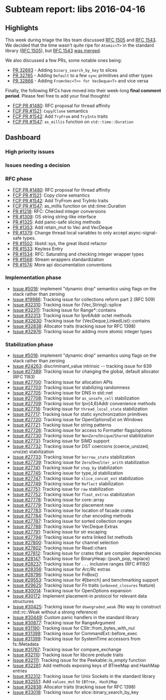 # Subteam report: libs 2016-04-16

## Highlights

This week during triage the libs team discussed [RFC 1505] and [RFC 1543]. We
decided that the time wasn't quite ripe for `Atomic<T>` in the standard library
([RFC 1505]), but [RFC 1543][] [was merged].

[RFC 1505]: https://github.com/rust-lang/rfcs/pull/1505
[RFC 1543]: https://github.com/rust-lang/rfcs/pull/1543
[was merged]: https://github.com/rust-lang/rfcs/pull/1543#issuecomment-210207931

We also discussed a few PRs, some notable ones being:

* [PR 32693] - Adding `binary_search_by_key` to slices
* [PR 32785] - Adding `Default` to a few `sync` primitives and other types
* [PR 32866] - Adding `From<Vec<T>> for VecDeque<T>` and vice versa

[PR 32693]: https://github.com/rust-lang/rust/pull/32693
[PR 32785]: https://github.com/rust-lang/rust/pull/32785
[PR 32866]: https://github.com/rust-lang/rust/pull/32866

Finally, the following RFCs have moved into their week-long **final comment
period**. Please feel free to add your final thoughts!

- [FCP PR #1480](https://github.com/rust-lang/rfcs/pull/1480):
  RFC proposal for thread affinity
- [FCP PR #1521](https://github.com/rust-lang/rfcs/pull/1521):
  `Copy`/`Clone` semantics
- [FCP PR #1542](https://github.com/rust-lang/rfcs/pull/1542):
  Add `TryFrom` and `TryInto` traits
- [FCP PR #1547](https://github.com/rust-lang/rfcs/pull/1547):
  `as_millis` function on `std::time::Duration`

## Dashboard

### High priority issues


### Issues needing a decision


### RFC phase

- [FCP PR #1480](https://github.com/rust-lang/rfcs/pull/1480):
  RFC proposal for thread affinity
- [FCP PR #1521](https://github.com/rust-lang/rfcs/pull/1521):
  Copy clone semantics
- [FCP PR #1542](https://github.com/rust-lang/rfcs/pull/1542):
  Add TryFrom and TryInto traits
- [FCP PR #1547](https://github.com/rust-lang/rfcs/pull/1547):
  as_millis function on std::time::Duration
- [PR #1218](https://github.com/rust-lang/rfcs/pull/1218):
  RFC: Checked integer conversions
- [PR #1309](https://github.com/rust-lang/rfcs/pull/1309):
  OS string string-like interface
- [PR #1325](https://github.com/rust-lang/rfcs/pull/1325):
  Add panic-safe slicing methods
- [PR #1353](https://github.com/rust-lang/rfcs/pull/1353):
  Add retain_mut to Vec and VecDeque
- [PR #1379](https://github.com/rust-lang/rfcs/pull/1379):
  Change thread local variables to only accept async-signal-safe types.
- [PR #1502](https://github.com/rust-lang/rfcs/pull/1502):
  libstd::sys, the great libstd refactor
- [PR #1533](https://github.com/rust-lang/rfcs/pull/1533):
  Keyless Entry
- [PR #1534](https://github.com/rust-lang/rfcs/pull/1534):
  RFC: Saturating and checking integer wrapper types
- [PR #1568](https://github.com/rust-lang/rfcs/pull/1568):
  Stream wrappers standardization
- [PR #1574](https://github.com/rust-lang/rfcs/pull/1574):
  More api documentation conventions

### Implementation phase

- [Issue #5016](https://github.com/rust-lang/rust/issues/5016):
  implement "dynamic drop" semantics using flags on the stack rather than zeroing
- [Issue #19986](https://github.com/rust-lang/rust/issues/19986):
  Tracking issue for collections reform part 2 (RFC 509)
- [Issue #32310](https://github.com/rust-lang/rust/issues/32310):
  Tracking issue for {Vec,String}::splice
- [Issue #32311](https://github.com/rust-lang/rust/issues/32311):
  Tracking issue for Range*::contains
- [Issue #32313](https://github.com/rust-lang/rust/issues/32313):
  Tracking issue for Ipv6Addr octet methods
- [Issue #32630](https://github.com/rust-lang/rust/issues/32630):
  Tracking issue for {VecDeque,LinkedList}::contains
- [Issue #32838](https://github.com/rust-lang/rust/issues/32838):
  Allocator traits (tracking issue for RFC 1398)
- [Issue #32976](https://github.com/rust-lang/rust/issues/32976):
  Tracking issue for adding more atomic integer types

### Stabilization phase

- [Issue #5016](https://github.com/rust-lang/rust/issues/5016):
  implement "dynamic drop" semantics using flags on the stack rather than zeroing
- [Issue #24263](https://github.com/rust-lang/rust/issues/24263):
  discriminant_value intrinsic -- tracking issue for 639
- [Issue #27389](https://github.com/rust-lang/rust/issues/27389):
  Tracking issue for changing the global, default allocator (RFC 1183)
- [Issue #27700](https://github.com/rust-lang/rust/issues/27700):
  Tracking issue for allocation APIs
- [Issue #27703](https://github.com/rust-lang/rust/issues/27703):
  Tracking issue for stabilizing randomness
- [Issue #27705](https://github.com/rust-lang/rust/issues/27705):
  Tracking issue for DNS in std::net
- [Issue #27708](https://github.com/rust-lang/rust/issues/27708):
  Tracking issue for `as_unsafe_cell` stabilization
- [Issue #27709](https://github.com/rust-lang/rust/issues/27709):
  Tracking issue for Ipv{4,6}Addr convenience methods
- [Issue #27716](https://github.com/rust-lang/rust/issues/27716):
  Tracking issue for `thread_local_state` stabilization
- [Issue #27717](https://github.com/rust-lang/rust/issues/27717):
  Tracking issue for static synchronization primitives
- [Issue #27720](https://github.com/rust-lang/rust/issues/27720):
  Tracking issue for OpenOptionsExt on Windows
- [Issue #27721](https://github.com/rust-lang/rust/issues/27721):
  Tracking issue for string patterns
- [Issue #27726](https://github.com/rust-lang/rust/issues/27726):
  Tracking issue for access to Formatter flags/options
- [Issue #27730](https://github.com/rust-lang/rust/issues/27730):
  Tracking issue for `NonZero`/`Unique`/`Shared` stabilization
- [Issue #27731](https://github.com/rust-lang/rust/issues/27731):
  Tracking issue for SIMD support
- [Issue #27732](https://github.com/rust-lang/rust/issues/27732):
  Tracking issue for DST coercions (coerce_unsized, unsize) stabilization
- [Issue #27733](https://github.com/rust-lang/rust/issues/27733):
  Tracking issue for `borrow_state` stabilization
- [Issue #27739](https://github.com/rust-lang/rust/issues/27739):
  Tracking issue for `Zero`/`One`/`iter_arith` stabilization
- [Issue #27741](https://github.com/rust-lang/rust/issues/27741):
  Tracking issue for `step_by` stabilization
- [Issue #27745](https://github.com/rust-lang/rust/issues/27745):
  Tracking issue for type_id stabilization
- [Issue #27747](https://github.com/rust-lang/rust/issues/27747):
  Tracking issue for `slice_concat_ext` stabilization
- [Issue #27749](https://github.com/rust-lang/rust/issues/27749):
  Tracking issue for `Reflect` stabilization
- [Issue #27751](https://github.com/rust-lang/rust/issues/27751):
  Tracking issue for `raw` stabilization
- [Issue #27752](https://github.com/rust-lang/rust/issues/27752):
  Tracking issue for `float_extras` stabilization
- [Issue #27778](https://github.com/rust-lang/rust/issues/27778):
  Tracking issue for core::array
- [Issue #27779](https://github.com/rust-lang/rust/issues/27779):
  Tracking issue for placement new
- [Issue #27783](https://github.com/rust-lang/rust/issues/27783):
  Tracking issue for location of facade crates
- [Issue #27784](https://github.com/rust-lang/rust/issues/27784):
  Tracking issue for char encoding methods
- [Issue #27787](https://github.com/rust-lang/rust/issues/27787):
  Tracking issue for sorted collection ranges
- [Issue #27788](https://github.com/rust-lang/rust/issues/27788):
  Tracking issue for VecDeque Extras
- [Issue #27791](https://github.com/rust-lang/rust/issues/27791):
  Tracking issue for str escaping
- [Issue #27794](https://github.com/rust-lang/rust/issues/27794):
  Tracking issue for extra linked list methods
- [Issue #27800](https://github.com/rust-lang/rust/issues/27800):
  Tracking issue for channel selection
- [Issue #27802](https://github.com/rust-lang/rust/issues/27802):
  Tracking issue for Read::chars
- [Issue #27812](https://github.com/rust-lang/rust/issues/27812):
  Tracking issue for crates that are compiler dependencies
- [Issue #28147](https://github.com/rust-lang/rust/issues/28147):
  Tracking issue for BinaryHeap::{push_pop, replace}
- [Issue #28237](https://github.com/rust-lang/rust/issues/28237):
  Tracking issue for `...` inclusive ranges (RFC #1192)
- [Issue #28356](https://github.com/rust-lang/rust/issues/28356):
  Tracking issue for Arc/Rc extras
- [Issue #28796](https://github.com/rust-lang/rust/issues/28796):
  Tracking issue for FnBox()
- [Issue #29553](https://github.com/rust-lang/rust/issues/29553):
  Tracking issue for #[bench] and benchmarking support
- [Issue #29625](https://github.com/rust-lang/rust/issues/29625):
  Tracking issue for Fn traits (`unboxed_closures` feature)
- [Issue #30014](https://github.com/rust-lang/rust/issues/30014):
  Tracking issue for OpenOptions expansion
- [Issue #30172](https://github.com/rust-lang/rust/issues/30172):
  Implement placement-in protocol for relevant data structures
- [Issue #30425](https://github.com/rust-lang/rust/issues/30425):
  Tracking issue for `downgraded_weak` (No way to construct std::rc::Weak without a strong reference)
- [Issue #30449](https://github.com/rust-lang/rust/issues/30449):
  Custom panic handlers in the standard library
- [Issue #30877](https://github.com/rust-lang/rust/issues/30877):
  Tracking issue for RangeArgument
- [Issue #31190](https://github.com/rust-lang/rust/issues/31190):
  Tracking issue for CStr::from_bytes_with_nul
- [Issue #31398](https://github.com/rust-lang/rust/issues/31398):
  Tracking issue for CommandExt::before_exec
- [Issue #31399](https://github.com/rust-lang/rust/issues/31399):
  Tracking issue for SystemTime accessors from fs::Metadata
- [Issue #31767](https://github.com/rust-lang/rust/issues/31767):
  Tracking issue for compare_exchange
- [Issue #32110](https://github.com/rust-lang/rust/issues/32110):
  Tracking issue for libcore prelude traits
- [Issue #32111](https://github.com/rust-lang/rust/issues/32111):
  Tracking issue for the Peekable::is_empty function
- [Issue #32281](https://github.com/rust-lang/rust/issues/32281):
  Add methods exposing keys of BTreeMap and HashMap entries
- [Issue #32312](https://github.com/rust-lang/rust/issues/32312):
  Tracking issue for Unix Sockets in the standard library
- [Issue #32551](https://github.com/rust-lang/rust/issues/32551):
  Add `values_mut` to `{BTree, Hash}Map`
- [Issue #32838](https://github.com/rust-lang/rust/issues/32838):
  Allocator traits (tracking issue for RFC 1398)
- [Issue #33018](https://github.com/rust-lang/rust/issues/33018):
  Tracking issue for slice::binary_search_by_key

